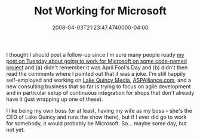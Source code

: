 ﻿---
title: Not Working for Microsoft
date: "2008-04-03T21:23:47.4740000-04:00"
description: I thought I should post a follow-up since I'm sure many people
featuredImage: img/not-working-for-microsoft-featured.png
---

I thought I should post a follow-up since I'm sure many people ready [my post on Tuesday about going to work for Microsoft on some code-named project](http://aspadvice.com/blogs/ssmith/archive/2008/04/01/Joining-the-Collective.aspx) and (a) didn't remember it was April Fool's Day and (b) didn't then read the comments where I pointed out that it was a joke. I'm still happily self-employed and working on [Lake Quincy Media](http://lakequincy.com/), [ASPAlliance.com](http://aspalliance.com/), and a new consulting business that so far is trying to focus on agile development and in particular setup of continuous integration for shops that don't already have it (just wrapping up one of these).

I like being my own boss (or at least, having my wife as my boss – she's the CEO of Lake Quincy and runs the show there), but if I ever did go to work for somebody, it would probably be Microsoft. So… maybe some day, but not yet.

